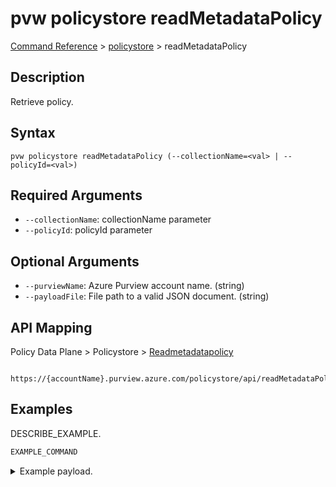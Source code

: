 # pvw policystore readMetadataPolicy
[Command Reference](../../../README.md#command-reference) > [policystore](./main.md) > readMetadataPolicy

## Description
Retrieve policy.

## Syntax
```
pvw policystore readMetadataPolicy (--collectionName=<val> | --policyId=<val>)
```

## Required Arguments
- `--collectionName`: collectionName parameter
- `--policyId`: policyId parameter

## Optional Arguments
- `--purviewName`: Azure Purview account name. (string)
- `--payloadFile`: File path to a valid JSON document. (string)

## API Mapping
Policy Data Plane > Policystore > [Readmetadatapolicy]()
```
 https://{accountName}.purview.azure.com/policystore/api/readMetadataPolicy
```

## Examples
DESCRIBE_EXAMPLE.
```powershell
EXAMPLE_COMMAND
```
<details><summary>Example payload.</summary>
<p>

```json
PASTE_JSON_HERE
```
</p>
</details>